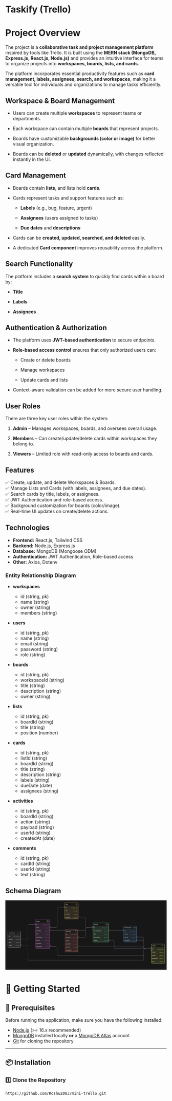 
# Taskify (Trello)
Project Overview
================

The project is a **collaborative task and project management platform** inspired by tools like Trello. It is built using the **MERN stack (MongoDB, Express.js, React.js, Node.js)** and provides an intuitive interface for teams to organize projects into **workspaces, boards, lists, and cards**.

The platform incorporates essential productivity features such as **card management, labels, assignees, search, and workspaces**, making it a versatile tool for individuals and organizations to manage tasks efficiently.

Workspace & Board Management
----------------------------

*   Users can create multiple **workspaces** to represent teams or departments.
    
*   Each workspace can contain multiple **boards** that represent projects.
    
*   Boards have customizable **backgrounds (color or image)** for better visual organization.
    
*   Boards can be **deleted** or **updated** dynamically, with changes reflected instantly in the UI.
    

Card Management
---------------

*   Boards contain **lists**, and lists hold **cards**.
    
*   Cards represent tasks and support features such as:
    
    *   **Labels** (e.g., bug, feature, urgent)
        
    *   **Assignees** (users assigned to tasks)
        
    *   **Due dates** and **descriptions**
        
*   Cards can be **created, updated, searched, and deleted** easily.
    
*   A dedicated **Card component** improves reusability across the platform.
    

Search Functionality
--------------------

The platform includes a **search system** to quickly find cards within a board by:

*   **Title**
    
*   **Labels**
    
*   **Assignees**


Authentication & Authorization
------------------------------

*   The platform uses **JWT-based authentication** to secure endpoints.
    
*   **Role-based access control** ensures that only authorized users can:
    
    *   Create or delete boards
        
    *   Manage workspaces
        
    *   Update cards and lists
        
*   Context-aware validation can be added for more secure user handling.
    

User Roles
----------

There are three key user roles within the system:

1.  **Admin** – Manages workspaces, boards, and oversees overall usage.
    
2.  **Members** – Can create/update/delete cards within workspaces they belong to.
    
3.  **Viewers** – Limited role with read-only access to boards and cards.
    

Features
--------
✅ Create, update, and delete Workspaces & Boards.  
✅ Manage Lists and Cards (with labels, assignees, and due dates).  
✅ Search cards by title, labels, or assignees.  
✅ JWT Authentication and role-based access.  
✅ Background customization for boards (color/image).  
✅ Real-time UI updates on create/delete actions.  

## Technologies  

- **Frontend:** React.js, Tailwind CSS  
- **Backend:** Node.js, Express.js  
- **Database:** MongoDB (Mongoose ODM)  
- **Authentication:** JWT Authentication, Role-based access 
- **Other:** Axios, Dotenv  

### Entity Relationship Diagram

- **workspaces**
  - id (string, pk)
  - name (string)
  - owner (string)
  - members (string)

- **users**
  - id (string, pk)
  - name (string)
  - email (string)
  - password (string)
  - role (string)

- **boards**
  - id (string, pk)
  - workspaceId (string)
  - title (string)
  - description (string)
  - owner (string)

- **lists**
  - id (string, pk)
  - boardId (string)
  - title (string)
  - position (number)

- **cards**
  - id (string, pk)
  - listId (string)
  - boardId (string)
  - title (string)
  - description (string)
  - labels (string)
  - dueDate (date)
  - assignees (string)

- **activities**
  - id (string, pk)
  - boardId (string)
  - action (string)
  - payload (string)
  - userId (string)
  - createdAt (date)

- **comments**
  - id (string, pk)
  - cardId (string)
  - userId (string)
  - text (string)

## Schema Diagram
![Schema Diagram](https://github.com/Roshu2003/mini-trello/blob/main/Schema%20Diagram.jpg?raw=true)

# 🚀 Getting Started

## 📌 Prerequisites
Before running the application, make sure you have the following installed:

- [Node.js](https://nodejs.org/) (>= 16.x recommended)  
- [MongoDB](https://www.mongodb.com/) installed locally **or** a [MongoDB Atlas](https://www.mongodb.com/atlas) account  
- [Git](https://git-scm.com/) for cloning the repository  

---

## 📦 Installation

### 1️⃣ Clone the Repository
```bash
https://github.com/Roshu2003/mini-trello.git

